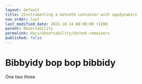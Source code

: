 ```yaml
---
layout: default
title: 2Instrumenting a dotnet6 container with appdynamics
nav_order: last
last_modified_date: 2021-10-14 08:00:00 +1200
parent: Observability
permalink: docs/observability/dotnet-remainers
published: false
---
```



# Bibbyidy bop bop bibbidy
One two three